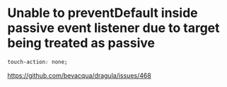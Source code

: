 # Unable to preventDefault inside passive event listener due to target being treated as passive

```css
touch-action: none;
```

https://github.com/bevacqua/dragula/issues/468